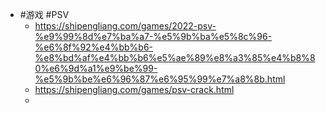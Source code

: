 - #游戏 #PSV
	- https://shipengliang.com/games/2022-psv-%e9%99%8d%e7%ba%a7-%e5%9b%ba%e5%8c%96-%e6%8f%92%e4%bb%b6-%e8%bd%af%e4%bb%b6%e5%ae%89%e8%a3%85%e4%b8%80%e6%9d%a1%e9%be%99-%e5%9b%be%e6%96%87%e6%95%99%e7%a8%8b.html
	- https://shipengliang.com/games/psv-crack.html
	-